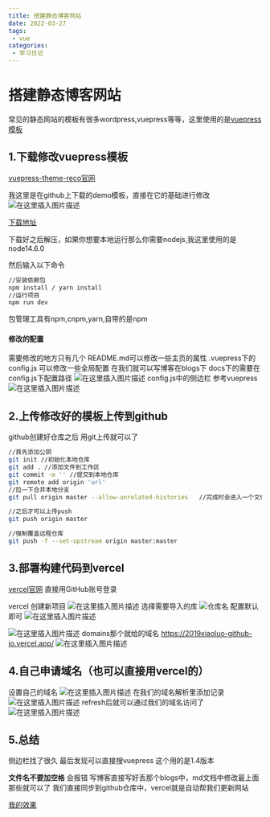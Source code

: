 ```yaml
---
title: 搭建静态博客网站
date: 2022-03-27
tags:
 - vue
categories: 
 - 学习日记
---
```


# 搭建静态博客网站
常见的静态网站的模板有很多wordpress,vuepress等等，这里使用的是[vuepress模板](https://vuepress.vuejs.org/zh/)


## 1.下载修改vuepress模板
 [vuepress-theme-reco官网](https://vuepress-theme-reco.recoluan.com/) 

我这里是在github上下载的demo模板，直接在它的基础进行修改
![在这里插入图片描述](https://img-blog.csdnimg.cn/f4efc45681214d78bd7a0f76a5bd6fa2.png?x-oss-process=image/watermark,type_d3F5LXplbmhlaQ,shadow_50,text_Q1NETiBAeGM5Nzk5MDY1NzA=,size_20,color_FFFFFF,t_70,g_se,x_16)

[下载地址](https://github.com/vuepress-reco/vuepress-theme-reco-demo/tree/demo/1.x)

下载好之后解压，如果你想要本地运行那么你需要nodejs,我这里使用的是node14.6.0

然后输入以下命令
```bash
//安装依赖包
npm install / yarn install 
//运行项目
npm run dev
```
包管理工具有npm,cnpm,yarn,自带的是npm



####  修改的配置
需要修改的地方只有几个
README.md可以修改一些主页的属性
.vuepress下的config.js 可以修改一些全局配置
在我们就可以写博客在blogs下
docs下的需要在config.js下配置路径
![在这里插入图片描述](https://img-blog.csdnimg.cn/71061328aafa49e7a33940214dc178c6.png?x-oss-process=image/watermark,type_d3F5LXplbmhlaQ,shadow_50,text_Q1NETiBAeGM5Nzk5MDY1NzA=,size_20,color_FFFFFF,t_70,g_se,x_16)
config.js中的侧边栏 参考vuepress
![在这里插入图片描述](https://img-blog.csdnimg.cn/c72625973fc14f978cd2b9b57db67564.png?x-oss-process=image/watermark,type_d3F5LXplbmhlaQ,shadow_50,text_Q1NETiBAeGM5Nzk5MDY1NzA=,size_20,color_FFFFFF,t_70,g_se,x_16)


## 2.上传修改好的模板上传到github
github创建好仓库之后 用git上传就可以了

```bash
//首先添加公钥
git init //初始化本地仓库
git add . //添加文件到工作区
git commit -m '' //提交到本地仓库
git remote add origin 'url'
//拉一下合并本地分支
git pull origin master --allow-unrelated-histories   //完成时会进入一个文件，直接:wq保存退出即可 需要合并一下仓库

//之后才可以上传push
git push origin master

//强制覆盖远程仓库
git push -f --set-upstream origin master:master

```

## 3.部署构建代码到vercel
[vercel官网](https://vercel.com/)
直接用GitHub账号登录

vercel 创建新项目
![在这里插入图片描述](https://img-blog.csdnimg.cn/101241653f564f59914d7f8e57d3da90.png?x-oss-process=image/watermark,type_d3F5LXplbmhlaQ,shadow_50,text_Q1NETiBAeGM5Nzk5MDY1NzA=,size_20,color_FFFFFF,t_70,g_se,x_16)
选择需要导入的库
![仓库名](https://img-blog.csdnimg.cn/0c0d05a57e364895969c3fd25763b347.png?x-oss-process=image/watermark,type_d3F5LXplbmhlaQ,shadow_50,text_Q1NETiBAeGM5Nzk5MDY1NzA=,size_20,color_FFFFFF,t_70,g_se,x_16)
配置默认即可
![在这里插入图片描述](https://img-blog.csdnimg.cn/ffe4faaa3e4c4711bda74b66ba494849.png?x-oss-process=image/watermark,type_d3F5LXplbmhlaQ,shadow_50,text_Q1NETiBAeGM5Nzk5MDY1NzA=,size_20,color_FFFFFF,t_70,g_se,x_16)

![在这里插入图片描述](https://img-blog.csdnimg.cn/0c6f5dc359ba4c83aa09f5bf1c5530f2.png?x-oss-process=image/watermark,type_d3F5LXplbmhlaQ,shadow_50,text_Q1NETiBAeGM5Nzk5MDY1NzA=,size_20,color_FFFFFF,t_70,g_se,x_16)
domains那个就给的域名 https://2019xiaoluo-github-io.vercel.app/
![在这里插入图片描述](https://img-blog.csdnimg.cn/395c42dcf14c4936ab7fe095b5504663.png?x-oss-process=image/watermark,type_d3F5LXplbmhlaQ,shadow_50,text_Q1NETiBAeGM5Nzk5MDY1NzA=,size_20,color_FFFFFF,t_70,g_se,x_16)

## 4.自己申请域名（也可以直接用vercel的）
设置自己的域名
![在这里插入图片描述](https://img-blog.csdnimg.cn/eee0a60de3ee466b8949c67aa49f56d5.png?x-oss-process=image/watermark,type_d3F5LXplbmhlaQ,shadow_50,text_Q1NETiBAeGM5Nzk5MDY1NzA=,size_20,color_FFFFFF,t_70,g_se,x_16)
在我们的域名解析里添加记录
![在这里插入图片描述](https://img-blog.csdnimg.cn/948cfefb594b43228082583437f50f9f.png?x-oss-process=image/watermark,type_d3F5LXplbmhlaQ,shadow_50,text_Q1NETiBAeGM5Nzk5MDY1NzA=,size_20,color_FFFFFF,t_70,g_se,x_16)
refresh后就可以通过我们的域名访问了
![在这里插入图片描述](https://img-blog.csdnimg.cn/e27e1f6b5e9342efbb30c66226bac71c.png?x-oss-process=image/watermark,type_d3F5LXplbmhlaQ,shadow_50,text_Q1NETiBAeGM5Nzk5MDY1NzA=,size_20,color_FFFFFF,t_70,g_se,x_16)

## 5.总结
侧边栏找了很久 最后发现可以直接搜vuepress
这个用的是1.4版本

**文件名不要加空格** 会报错
写博客直接写好丢那个blogs中，md文档中修改最上面那些就可以了
我们直接同步到github仓库中，vercel就是自动帮我们更新网站

[我的效果](http://blog.lzj520.ltd)